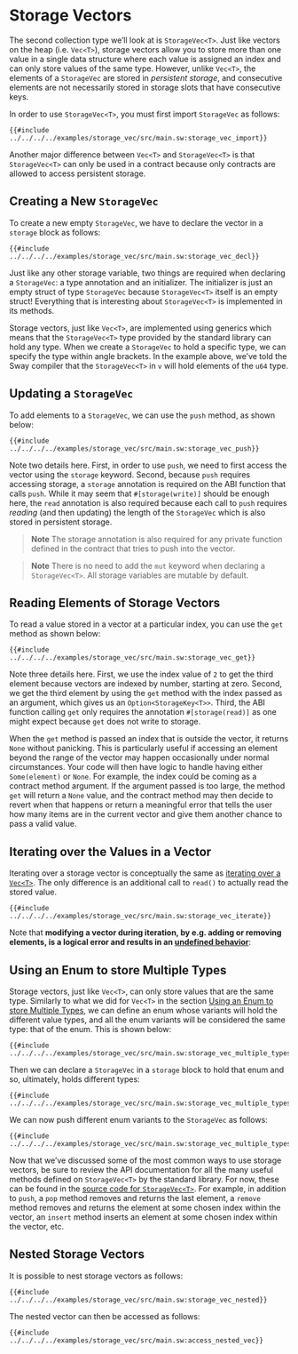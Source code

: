 # Storage Vectors

The second collection type we’ll look at is `StorageVec<T>`. Just like vectors on the heap (i.e. `Vec<T>`), storage vectors allow you to store more than one value in a single data structure where each value is assigned an index and can only store values of the same type. However, unlike `Vec<T>`, the elements of a `StorageVec` are stored in _persistent storage_, and consecutive elements are not necessarily stored in storage slots that have consecutive keys.

In order to use `StorageVec<T>`, you must first import `StorageVec` as follows:

```sway
{{#include ../../../../examples/storage_vec/src/main.sw:storage_vec_import}}
```

Another major difference between `Vec<T>` and `StorageVec<T>` is that `StorageVec<T>` can only be used in a contract because only contracts are allowed to access persistent storage.

## Creating a New `StorageVec`

To create a new empty `StorageVec`, we have to declare the vector in a `storage` block as follows:

```sway
{{#include ../../../../examples/storage_vec/src/main.sw:storage_vec_decl}}
```

Just like any other storage variable, two things are required when declaring a `StorageVec`: a type annotation and an initializer. The initializer is just an empty struct of type `StorageVec` because `StorageVec<T>` itself is an empty struct! Everything that is interesting about `StorageVec<T>` is implemented in its methods.

Storage vectors, just like `Vec<T>`, are implemented using generics which means that the `StorageVec<T>` type provided by the standard library can hold any type. When we create a `StorageVec` to hold a specific type, we can specify the type within angle brackets. In the example above, we’ve told the Sway compiler that the `StorageVec<T>` in `v` will hold elements of the `u64` type.

## Updating a `StorageVec`

To add elements to a `StorageVec`, we can use the `push` method, as shown below:

```sway
{{#include ../../../../examples/storage_vec/src/main.sw:storage_vec_push}}
```

Note two details here. First, in order to use `push`, we need to first access the vector using the `storage` keyword. Second, because `push` requires accessing storage, a `storage` annotation is required on the ABI function that calls `push`. While it may seem that `#[storage(write)]` should be enough here, the `read` annotation is also required because each call to `push` requires _reading_ (and then updating) the length of the `StorageVec` which is also stored in persistent storage.

> **Note**
> The storage annotation is also required for any private function defined in the contract that tries to push into the vector.

<!-- markdownlint-disable-line MD028 -->
> **Note**
> There is no need to add the `mut` keyword when declaring a `StorageVec<T>`. All storage variables are mutable by default.

## Reading Elements of Storage Vectors

To read a value stored in a vector at a particular index, you can use the `get` method as shown below:

```sway
{{#include ../../../../examples/storage_vec/src/main.sw:storage_vec_get}}
```

Note three details here. First, we use the index value of `2` to get the third element because vectors are indexed by number, starting at zero. Second, we get the third element by using the `get` method with the index passed as an argument, which gives us an `Option<StorageKey<T>>`. Third, the ABI function calling `get` only requires the annotation `#[storage(read)]` as one might expect because `get` does not write to storage.

When the `get` method is passed an index that is outside the vector, it returns `None` without panicking. This is particularly useful if accessing an element beyond the range of the vector may happen occasionally under normal circumstances. Your code will then have logic to handle having either `Some(element)` or `None`. For example, the index could be coming as a contract method argument. If the argument passed is too large, the method `get` will return a `None` value, and the contract method may then decide to revert when that happens or return a meaningful error that tells the user how many items are in the current vector and give them another chance to pass a valid value.

## Iterating over the Values in a Vector

Iterating over a storage vector is conceptually the same as [iterating over a `Vec<T>`](./vec.md). The only difference is an additional call to  `read()` to actually read the stored value.

```sway
{{#include ../../../../examples/storage_vec/src/main.sw:storage_vec_iterate}}
```

Note that **modifying a vector during iteration, by e.g. adding or removing elements, is a logical error and results in an [undefined behavior](../reference/undefined_behavior.md)**:

## Using an Enum to store Multiple Types

Storage vectors, just like `Vec<T>`, can only store values that are the same type. Similarly to what we did for `Vec<T>` in the section [Using an Enum to store Multiple Types](./vec.md#using-an-enum-to-store-multiple-types), we can define an enum whose variants will hold the different value types, and all the enum variants will be considered the same type: that of the enum. This is shown below:

```sway
{{#include ../../../../examples/storage_vec/src/main.sw:storage_vec_multiple_types_enum}}
```

Then we can declare a `StorageVec` in a `storage` block to hold that enum and so, ultimately, holds different types:

```sway
{{#include ../../../../examples/storage_vec/src/main.sw:storage_vec_multiple_types_decl}}
```

We can now push different enum variants to the `StorageVec` as follows:

```sway
{{#include ../../../../examples/storage_vec/src/main.sw:storage_vec_multiple_types_fn}}
```

Now that we’ve discussed some of the most common ways to use storage vectors, be sure to review the API documentation for all the many useful methods defined on `StorageVec<T>` by the standard library. For now, these can be found in the [source code for `StorageVec<T>`](https://github.com/FuelLabs/sway/blob/master/sway-lib-std/src/storage.sw). For example, in addition to `push`, a `pop` method removes and returns the last element, a `remove` method removes and returns the element at some chosen index within the vector, an `insert` method inserts an element at some chosen index within the vector, etc.

## Nested Storage Vectors

It is possible to nest storage vectors as follows:

```sway
{{#include ../../../../examples/storage_vec/src/main.sw:storage_vec_nested}}
```

The nested vector can then be accessed as follows:

```sway
{{#include ../../../../examples/storage_vec/src/main.sw:access_nested_vec}}
```
